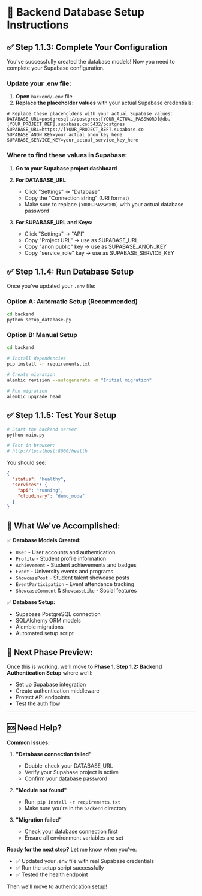 # 🚀 Backend Database Setup Instructions

## ✅ **Step 1.1.3: Complete Your Configuration**

You've successfully created the database models! Now you need to complete your Supabase configuration.

### **Update your .env file:**

1. **Open** `backend/.env` file
2. **Replace the placeholder values** with your actual Supabase credentials:

```env
# Replace these placeholders with your actual Supabase values:
DATABASE_URL=postgresql://postgres:[YOUR_ACTUAL_PASSWORD]@db.[YOUR_PROJECT_REF].supabase.co:5432/postgres
SUPABASE_URL=https://[YOUR_PROJECT_REF].supabase.co
SUPABASE_ANON_KEY=your_actual_anon_key_here
SUPABASE_SERVICE_KEY=your_actual_service_key_here
```

### **Where to find these values in Supabase:**

1. **Go to your Supabase project dashboard**
2. **For DATABASE_URL:**
   - Click "Settings" → "Database"
   - Copy the "Connection string" (URI format)
   - Make sure to replace `[YOUR-PASSWORD]` with your actual database password

3. **For SUPABASE_URL and Keys:**
   - Click "Settings" → "API"
   - Copy "Project URL" → use as SUPABASE_URL
   - Copy "anon public" key → use as SUPABASE_ANON_KEY  
   - Copy "service_role" key → use as SUPABASE_SERVICE_KEY

## ✅ **Step 1.1.4: Run Database Setup**

Once you've updated your `.env` file:

### **Option A: Automatic Setup (Recommended)**
```bash
cd backend
python setup_database.py
```

### **Option B: Manual Setup**
```bash
cd backend

# Install dependencies
pip install -r requirements.txt

# Create migration
alembic revision --autogenerate -m "Initial migration"

# Run migration
alembic upgrade head
```

## ✅ **Step 1.1.5: Test Your Setup**

```bash
# Start the backend server
python main.py

# Test in browser:
# http://localhost:8000/health
```

You should see:
```json
{
  "status": "healthy",
  "services": {
    "api": "running",
    "cloudinary": "demo_mode"
  }
}
```

## 🎯 **What We've Accomplished:**

✅ **Database Models Created:**
- `User` - User accounts and authentication
- `Profile` - Student profile information  
- `Achievement` - Student achievements and badges
- `Event` - University events and programs
- `ShowcasePost` - Student talent showcase posts
- `EventParticipation` - Event attendance tracking
- `ShowcaseComment` & `ShowcaseLike` - Social features

✅ **Database Setup:**
- Supabase PostgreSQL connection
- SQLAlchemy ORM models
- Alembic migrations
- Automated setup script

## 🔄 **Next Phase Preview:**

Once this is working, we'll move to **Phase 1, Step 1.2: Backend Authentication Setup** where we'll:
- Set up Supabase integration
- Create authentication middleware
- Protect API endpoints
- Test the auth flow

---

## 🆘 **Need Help?**

**Common Issues:**

1. **"Database connection failed"**
   - Double-check your DATABASE_URL
   - Verify your Supabase project is active
   - Confirm your database password

2. **"Module not found"**
   - Run: `pip install -r requirements.txt`
   - Make sure you're in the `backend` directory

3. **"Migration failed"**
   - Check your database connection first
   - Ensure all environment variables are set

**Ready for the next step?** Let me know when you've:
- ✅ Updated your .env file with real Supabase credentials
- ✅ Run the setup script successfully  
- ✅ Tested the health endpoint

Then we'll move to authentication setup!